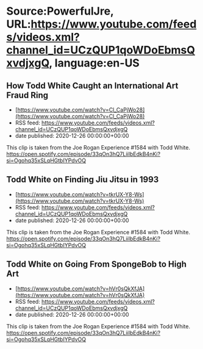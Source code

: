 # Source:PowerfulJre, URL:https://www.youtube.com/feeds/videos.xml?channel_id=UCzQUP1qoWDoEbmsQxvdjxgQ, language:en-US

## How Todd White Caught an International Art Fraud Ring
 - [https://www.youtube.com/watch?v=Cl_CaPjWo28](https://www.youtube.com/watch?v=Cl_CaPjWo28)
 - RSS feed: https://www.youtube.com/feeds/videos.xml?channel_id=UCzQUP1qoWDoEbmsQxvdjxgQ
 - date published: 2020-12-26 00:00:00+00:00

This clip is taken from the Joe Rogan Experience #1584 with Todd White. https://open.spotify.com/episode/33qOn3hQ7LiiIbEdkB4nKi?si=Ogohq35xSLqHGtbIYPdvOQ

## Todd White on Finding Jiu Jitsu in 1993
 - [https://www.youtube.com/watch?v=tkrUX-Y8-Ws](https://www.youtube.com/watch?v=tkrUX-Y8-Ws)
 - RSS feed: https://www.youtube.com/feeds/videos.xml?channel_id=UCzQUP1qoWDoEbmsQxvdjxgQ
 - date published: 2020-12-26 00:00:00+00:00

This clip is taken from the Joe Rogan Experience #1584 with Todd White. https://open.spotify.com/episode/33qOn3hQ7LiiIbEdkB4nKi?si=Ogohq35xSLqHGtbIYPdvOQ

## Todd White on Going From SpongeBob to High Art
 - [https://www.youtube.com/watch?v=hVr0sQkXfJA](https://www.youtube.com/watch?v=hVr0sQkXfJA)
 - RSS feed: https://www.youtube.com/feeds/videos.xml?channel_id=UCzQUP1qoWDoEbmsQxvdjxgQ
 - date published: 2020-12-26 00:00:00+00:00

This clip is taken from the Joe Rogan Experience #1584 with Todd White. https://open.spotify.com/episode/33qOn3hQ7LiiIbEdkB4nKi?si=Ogohq35xSLqHGtbIYPdvOQ

